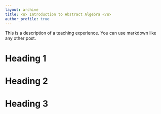 ```yaml
---
layout: archive
title: <u> Introduction to Abstract Algebra </u>
author_profile: true
---
```


This is a description of a teaching experience. You can use markdown like any other post.

Heading 1
======

Heading 2
======

Heading 3
======

